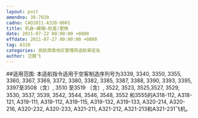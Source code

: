 ```yaml
---
layout: post
amendno: 39-7020
cadno: CAD2011-A320-06R1
title: 机身—螺帽—检查/更换
date: 2011-07-22 00:00:00 +0800
effdate: 2011-07-27 00:00:00 +0800
tag: A320
categories: 民航西南地区管理局适航审定处
author: 汪毅飞
---
```


##适用范围:
本适航指令适用于空客制造序列号为3339, 3340, 3350, 3355, 3360, 3367, 3369, 3372, 3380, 3382, 3385, 3387, 3388, 3390, 3393, 3395, 3397至3508（含）, 3510 至3519 （含）, 3522, 3523, 3525,3527, 3529, 3530, 3537, 3539, 3542, 3544, 3546, 3548, 3552 和3555的A318-112, A318-121, A319-111, A319-112, A319-115, A319-132, A319-133, A320-214, A320-216, A320-232, A320-233, A321-211, A321-212, A321-213和A321-231飞机。

